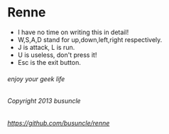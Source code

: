Renne
=====

* I have no time on writing this in detail!
* W,S,A,D stand for up,down,left,right respectively.
* J is attack, L is run.
* U is useless, don't press it!
* Esc is the exit button.
  
###### enjoy your geek life 
###### Copyright 2013 busuncle 
###### https://github.com/busuncle/renne 



